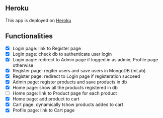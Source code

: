 ## Heroku
This app is deployed on [Heroku](https://afternoon-spire-73592.herokuapp.com/)


## Functionalities

- [x] Login page: link to Register page
- [x] Login page: check db to authenticate user login 
- [x] Login page: redirect to Admin page if logged in as admin, Profile page otherwise
- [x] Register page: regiter users and save users in MongoDB (mLab)
- [x] Register page: redirect to Login page if registeration succeed
- [x] Admin page: register products and save products in db
- [x] Home page: show all the products registered in db 
- [ ] Home page: link to Product page for each product
- [x] Home page: add product to cart 
- [x] Cart page: dynamically tshow products added to cart
- [x] Profile page: link to Cart page

<!-- start app locally: foreman start (will run node server.js)
then cd client, yarn run start -->
